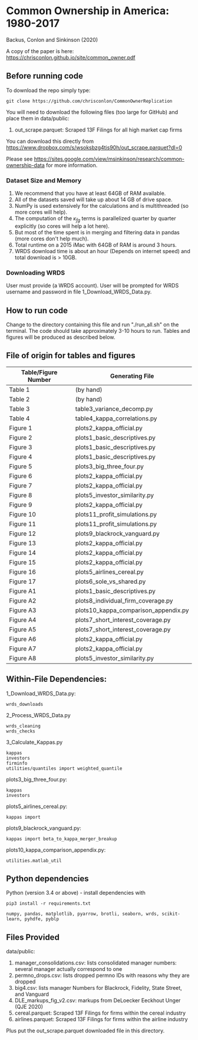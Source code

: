 # Common Ownership in America: 1980-2017
Backus, Conlon and Sinkinson (2020)

A copy of the paper is here: https://chrisconlon.github.io/site/common_owner.pdf

## Before running code
To download the repo simply type:

    git clone https://github.com/chrisconlon/CommonOwnerReplication

You will need to download the following files (too large for GitHub) and place them in data/public:
1. out_scrape.parquet: Scraped 13F Filings for all high market cap firms

You can download this directly from https://www.dropbox.com/s/wsoksbzg4tis90h/out_scrape.parquet?dl=0

Please see https://sites.google.com/view/msinkinson/research/common-ownership-data for  more information.

### Dataset Size and Memory
1. We recommend that you have at least 64GB of RAM available.
2. All of the datasets saved will take up about 14 GB of drive space.
3. NumPy is used extensively for the calculations and is multithreaded (so more cores will help).
4. The computation of the $\kappa_{fg}$ terms is parallelized quarter by quarter explicitly (so cores will help a lot here).
5. But most of the time spent is in merging and filtering data in pandas (more cores don't help much).
5. Total runtime on a 2015 iMac with 64GB of RAM is around 3 hours.
6. WRDS download time is about an hour (Depends on internet speed) and total download is > 10GB.

### Downloading WRDS
User must provide (a WRDS account). User will be prompted for WRDS username and password in file 1_Download_WRDS_Data.py.

## How to run code
Change to the directory containing this file and run "./run_all.sh" on the terminal. The code should take approximately 3-10 hours to run. Tables and figures will be produced as described below.

## File of origin for tables and figures

| Table/Figure Number 	| Generating File			|
| ----------------------|-------------------------------------- |
| Table 1		| (by hand)				|
| Table 2		| (by hand)		 		|
| Table 3		| table3_variance_decomp.py        	|
| Table 4		| table4_kappa_correlations.py         	|
| Figure 1		| plots2_kappa_official.py		|
| Figure 2		| plots1_basic_descriptives.py		|
| Figure 3		| plots1_basic_descriptives.py 		|
| Figure 4		| plots1_basic_descriptives.py		|
| Figure 5		| plots3_big_three_four.py 		|
| Figure 6		| plots2_kappa_official.py 		|
| Figure 7		| plots2_kappa_official.py 		|
| Figure 8		| plots5_investor_similarity.py 	|
| Figure 9		| plots2_kappa_official.py 		|
| Figure 10		| plots11_profit_simulations.py 	|
| Figure 11		| plots11_profit_simulations.py 	|
| Figure 12		| plots9_blackrock_vanguard.py	 	|
| Figure 13		| plots2_kappa_official.py 		|
| Figure 14		| plots2_kappa_official.py 		|
| Figure 15		| plots2_kappa_official.py 		|
| Figure 16		| plots5_airlines_cereal.py	 	|
| Figure 17		| plots6_sole_vs_shared.py 		|
| Figure A1		| plots1_basic_descriptives.py 		|
| Figure A2		| plots8_individual_firm_coverage.py 	|
| Figure A3		| plots10_kappa_comparison_appendix.py 	|
| Figure A4		| plots7_short_interest_coverage.py 	|
| Figure A5		| plots7_short_interest_coverage.py 	|
| Figure A6		| plots2_kappa_official.py 		|
| Figure A7		| plots2_kappa_official.py 		|
| Figure A8		| plots5_investor_similarity.py 	|



## Within-File Dependencies:
1_Download_WRDS_Data.py: 
    
    wrds_downloads

2_Process_WRDS_Data.py
    
    wrds_cleaning
    wrds_checks

3_Calculate_Kappas.py
     
    kappas
    investors
    firminfo
    utilities/quantiles import weighted_quantile


plots3_big_three_four.py: 

    kappas
    investors

plots5_airlines_cereal.py: 

    kappas import

plots9_blackrock_vanguard.py: 

    kappas import beta_to_kappa_merger_breakup

plots10_kappa_comparison_appendix.py: 

    utilities.matlab_util

## Python  dependencies
Python (version 3.4 or above) - install dependencies with 

    pip3 install -r requirements.txt

    numpy, pandas, matplotlib, pyarrow, brotli, seaborn, wrds, scikit-learn, pyhdfe, pyblp


## Files Provided

data/public:

1. manager_consolidations.csv: lists consolidated manager numbers: several manager actually correspond to one
2. permno_drops.csv: lists dropped permno IDs with reasons why they are dropped
3. big4.csv: lists manager Numbers for Blackrock, Fidelity, State Street, and Vanguard
4. DLE_markups_fig_v2.csv: markups from DeLoecker Eeckhout Unger (QJE 2020)
5. cereal.parquet: Scraped 13F Filings for firms within the cereal industry
6. airlines.parquet: Scraped 13F Filings for firms within the airline industry

Plus put the out_scrape.parquet downloaded file in this directory.

